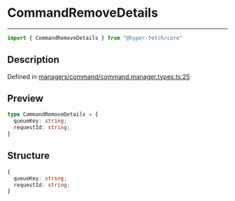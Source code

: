 

# CommandRemoveDetails

<div class="api-docs__separator" data-reactroot="">

---

</div><div class="api-docs__import" data-reactroot="">

```ts
import { CommandRemoveDetails } from "@hyper-fetch/core"
```

</div><div class="api-docs__section">

## Description

</div><div class="api-docs__description"><span class="api-docs__do-not-parse">



</span></div><p class="api-docs__definition">

Defined in [managers/command/command.manager.types.ts:25](https://github.com/BetterTyped/hyper-fetch/blob/2ce105c7/packages/core/src/managers/command/command.manager.types.ts#L25)

</p><div class="api-docs__section">

## Preview

</div><div class="api-docs__preview type">

```ts
type CommandRemoveDetails = {
  queueKey: string; 
  requestId: string; 
}
```

</div><div class="api-docs__section">

## Structure

</div><div class="api-docs__returns">

```ts
{
  queueKey: string;
  requestId: string;
}
```

</div>
